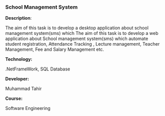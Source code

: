 ###                                  School Management System

**Description**:	

The aim of this task is to develop a desktop application about school management system(sms) which The aim of this task is to develop a web application about School management system(sms) which automate student registration, Attendance Tracking , Lecture management, Teacher Management, Fee and Salary Management etc.

**Technology:**

.NetFrameWork, SQL Database

**Developer:**

Muhammad Tahir

**Course:**

Software Engineering
